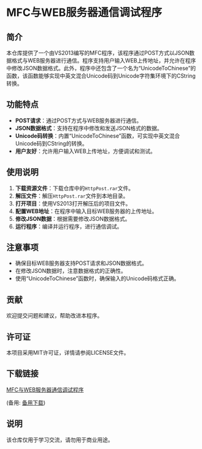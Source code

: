 # MFC与WEB服务器通信调试程序

## 简介

本仓库提供了一个由VS2013编写的MFC程序，该程序通过POST方式以JSON数据格式与WEB服务器进行通信。程序支持用户输入WEB上传地址，并允许在程序中修改JSON数据格式。此外，程序中还包含了一个名为“UnicodeToChinese”的函数，该函数能够实现中英文混合Unicode码到Unicode字符集环境下的CString转换。

## 功能特点

- **POST请求**：通过POST方式与WEB服务器进行通信。
- **JSON数据格式**：支持在程序中修改和发送JSON格式的数据。
- **Unicode码转换**：内置“UnicodeToChinese”函数，可实现中英文混合Unicode码到CString的转换。
- **用户友好**：允许用户输入WEB上传地址，方便调试和测试。

## 使用说明

1. **下载资源文件**：下载仓库中的`HttpPost.rar`文件。
2. **解压文件**：解压`HttpPost.rar`文件到本地目录。
3. **打开项目**：使用VS2013打开解压后的项目文件。
4. **配置WEB地址**：在程序中输入目标WEB服务器的上传地址。
5. **修改JSON数据**：根据需要修改JSON数据格式。
6. **运行程序**：编译并运行程序，进行通信调试。

## 注意事项

- 确保目标WEB服务器支持POST请求和JSON数据格式。
- 在修改JSON数据时，注意数据格式的正确性。
- 使用“UnicodeToChinese”函数时，确保输入的Unicode码格式正确。

## 贡献

欢迎提交问题和建议，帮助改进本程序。

## 许可证

本项目采用MIT许可证，详情请参阅LICENSE文件。

## 下载链接
[MFC与WEB服务器通信调试程序](https://pan.quark.cn/s/61cf2992aa2b) 

(备用: [备用下载](https://pan.baidu.com/s/1EKg5ihvD93sxtKPsKc01yQ?pwd=sk8a))

## 说明

该仓库仅用于学习交流，请勿用于商业用途。
